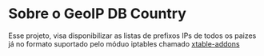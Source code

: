 # Sobre o GeoIP DB Country

Esse projeto, visa disponibilizar as listas de prefixos IPs de todos os paizes já no formato suportado pelo móduo iptables chamado [xtable-addons](https://inai.de/projects/xtables-addons/)
